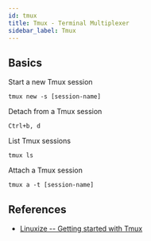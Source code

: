 ```yaml
---
id: tmux
title: Tmux - Terminal Multiplexer
sidebar_label: Tmux
---
```


## Basics

Start a new Tmux session

```
tmux new -s [session-name]
```

Detach from a Tmux session

```
Ctrl+b, d
```

List Tmux sessions

```
tmux ls
```

Attach a Tmux session

```
tmux a -t [session-name]
```


## References

- [Linuxize -- Getting started with Tmux](https://linuxize.com/post/getting-started-with-tmux/)
